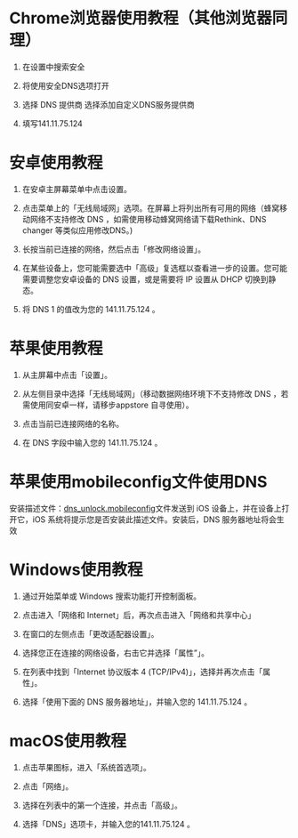 # Chrome浏览器使用教程（其他浏览器同理）

1. 在设置中搜索安全

2. 将使用安全DNS选项打开

3. 选择 DNS 提供商 选择添加自定义DNS服务提供商

4. 填写141.11.75.124

   

# 安卓使用教程

1. 在安卓主屏幕菜单中点击设置。

2. 点击菜单上的「无线局域网」选项。在屏幕上将列出所有可用的网络（蜂窝移动网络不支持修改 DNS ，如需使用移动蜂窝网络请下载Rethink、DNS changer 等类似应用修改DNS。)

3. 长按当前已连接的网络，然后点击「修改网络设置」。

4. 在某些设备上，您可能需要选中「高级」复选框以查看进一步的设置。您可能需要调整您安卓设备的 DNS 设置，或是需要将 IP 设置从 DHCP 切换到静态。

5. 将 DNS 1 的值改为您的 141.11.75.124 。

   

# 苹果使用教程

1. 从主屏幕中点击「设置」。

2. 从左侧目录中选择「无线局域网」（移动数据网络环境下不支持修改 DNS ，若需使用同安卓一样，请移步appstore 自寻使用）。

3. 点击当前已连接网络的名称。

4. 在 DNS 字段中输入您的  141.11.75.124 。

   

# 苹果使用mobileconfig文件使用DNS

安装描述文件：[dns_unlock.mobileconfig](https://github.com/afosne/DNS-Unlock/blob/main/dns_unlock.mobileconfig)文件发送到 iOS 设备上，并在设备上打开它，iOS 系统将提示您是否安装此描述文件。安装后，DNS 服务器地址将会生效




# Windows使用教程

1. 通过开始菜单或 Windows 搜索功能打开控制面板。

2. 点击进入「网络和 Internet」后，再次点击进入「网络和共享中心」

3. 在窗口的左侧点击「更改适配器设置」。

4. 选择您正在连接的网络设备，右击它并选择「属性”」。

5. 在列表中找到「Internet 协议版本 4 (TCP/IPv4)」，选择并再次点击「属性」。

6. 选择「使用下面的 DNS 服务器地址」，并输入您的 141.11.75.124 。

   

# macOS使用教程

1. 点击苹果图标，进入「系统首选项」。

2. 点击「网络」。

3. 选择在列表中的第一个连接，并点击「高级」。

4. 选择「DNS」选项卡，并输入您的141.11.75.124 。

   
